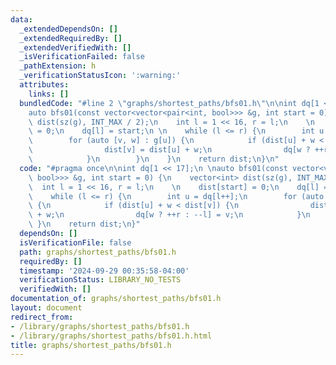 ```yaml
---
data:
  _extendedDependsOn: []
  _extendedRequiredBy: []
  _extendedVerifiedWith: []
  _isVerificationFailed: false
  _pathExtension: h
  _verificationStatusIcon: ':warning:'
  attributes:
    links: []
  bundledCode: "#line 2 \"graphs/shortest_paths/bfs01.h\"\n\nint dq[1 << 17];\n \n\
    auto bfs01(const vector<vector<pair<int, bool>>> &g, int start = 0) {\n    vector<int>\
    \ dist(sz(g), INT_MAX / 2);\n    int l = 1 << 16, r = l;\n    \n    dist[start]\
    \ = 0;\n    dq[l] = start;\n \n    while (l <= r) {\n        int u = dq[l++];\n\
    \        for (auto [v, w] : g[u]) {\n            if (dist[u] + w < dist[v]) {\n\
    \                dist[v] = dist[u] + w;\n                dq[w ? ++r : --l] = v;\n\
    \            }\n        }\n    }\n    return dist;\n}\n"
  code: "#pragma once\n\nint dq[1 << 17];\n \nauto bfs01(const vector<vector<pair<int,\
    \ bool>>> &g, int start = 0) {\n    vector<int> dist(sz(g), INT_MAX / 2);\n  \
    \  int l = 1 << 16, r = l;\n    \n    dist[start] = 0;\n    dq[l] = start;\n \n\
    \    while (l <= r) {\n        int u = dq[l++];\n        for (auto [v, w] : g[u])\
    \ {\n            if (dist[u] + w < dist[v]) {\n                dist[v] = dist[u]\
    \ + w;\n                dq[w ? ++r : --l] = v;\n            }\n        }\n   \
    \ }\n    return dist;\n}"
  dependsOn: []
  isVerificationFile: false
  path: graphs/shortest_paths/bfs01.h
  requiredBy: []
  timestamp: '2024-09-29 00:35:58-04:00'
  verificationStatus: LIBRARY_NO_TESTS
  verifiedWith: []
documentation_of: graphs/shortest_paths/bfs01.h
layout: document
redirect_from:
- /library/graphs/shortest_paths/bfs01.h
- /library/graphs/shortest_paths/bfs01.h.html
title: graphs/shortest_paths/bfs01.h
---
```

